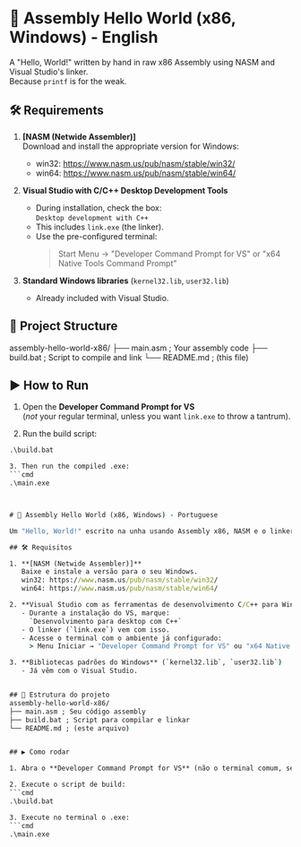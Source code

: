 # 🧠 Assembly Hello World (x86, Windows) - English

A "Hello, World!" written by hand in raw x86 Assembly using NASM and Visual Studio's linker.  
Because `printf` is for the weak.

## 🛠️ Requirements

1. **[NASM (Netwide Assembler)]**  
   Download and install the appropriate version for Windows:  
   - win32: https://www.nasm.us/pub/nasm/stable/win32/  
   - win64: https://www.nasm.us/pub/nasm/stable/win64/

2. **Visual Studio with C/C++ Desktop Development Tools**
   - During installation, check the box:  
     `Desktop development with C++`
   - This includes `link.exe` (the linker).
   - Use the pre-configured terminal:
     > Start Menu → "Developer Command Prompt for VS" or "x64 Native Tools Command Prompt"

3. **Standard Windows libraries** (`kernel32.lib`, `user32.lib`)  
   - Already included with Visual Studio.

## 📁 Project Structure
assembly-hello-world-x86/
├── main.asm ; Your assembly code
├── build.bat ; Script to compile and link
└── README.md ; (this file)


## ▶️ How to Run

1. Open the **Developer Command Prompt for VS**  
   (*not* your regular terminal, unless you want `link.exe` to throw a tantrum).

2. Run the build script:
```cmd
.\build.bat

3. Then run the compiled .exe:
```cmd
.\main.exe



# 🧠 Assembly Hello World (x86, Windows) - Portuguese

Um "Hello, World!" escrito na unha usando Assembly x86, NASM e o linker do Visual Studio. Porque printf é para os fracos.

## 🛠️ Requisitos

1. **[NASM (Netwide Assembler)]**  
   Baixe e instale a versão para o seu Windows.
   win32: https://www.nasm.us/pub/nasm/stable/win32/
   win64: https://www.nasm.us/pub/nasm/stable/win64/

2. **Visual Studio com as ferramentas de desenvolvimento C/C++ para Windows Desktop**
   - Durante a instalação do VS, marque:  
     `Desenvolvimento para desktop com C++`
   - O linker (`link.exe`) vem com isso.
   - Acesse o terminal com o ambiente já configurado:
     > Menu Iniciar → "Developer Command Prompt for VS" ou "x64 Native Tools Command Prompt"

3. **Bibliotecas padrões do Windows** (`kernel32.lib`, `user32.lib`)
   - Já vêm com o Visual Studio.


## 📁 Estrutura do projeto
assembly-hello-world-x86/
├── main.asm ; Seu código assembly
├── build.bat ; Script para compilar e linkar
└── README.md ; (este arquivo)


## ▶️ Como rodar

1. Abra o **Developer Command Prompt for VS** (não o terminal comum, senão o `link.exe` vai dar piti).

2. Execute o script de build:
```cmd
.\build.bat

3. Execute no terminal o .exe:
```cmd
.\main.exe